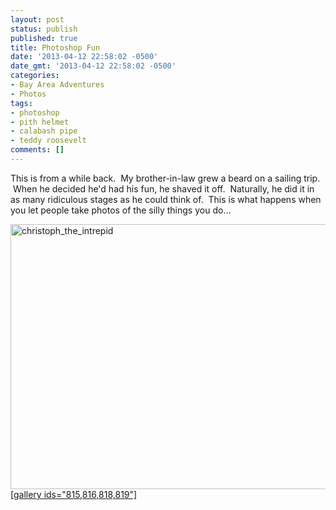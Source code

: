 ```yaml
---
layout: post
status: publish
published: true
title: Photoshop Fun
date: '2013-04-12 22:58:02 -0500'
date_gmt: '2013-04-12 22:58:02 -0500'
categories:
- Bay Area Adventures
- Photos
tags:
- photoshop
- pith helmet
- calabash pipe
- teddy roosevelt
comments: []
---
```


This is from a while back. &nbsp;My brother-in-law grew a beard on a sailing trip. &nbsp;When he decided he'd had his fun, he shaved it off. &nbsp;Naturally, he did it in as many ridiculous stages as he could think of. &nbsp;This is what happens when you let people take photos of the silly things you do...


<a href="http://c9fdb1675999412f8bcb-7ceff41fb86acf15799809f3d548ce6b.r79.cf1.rackcdn.com/2/files/2013/04/christoph_the_intrepid.jpg"><img class="aligncenter size-large wp-image-814" alt="christoph_the_intrepid" src="http://c9fdb1675999412f8bcb-7ceff41fb86acf15799809f3d548ce6b.r79.cf1.rackcdn.com/2/files/2013/04/christoph_the_intrepid-1024x679.jpg" width="640" height="424" />[gallery ids="815,816,818,819"]


</a>

